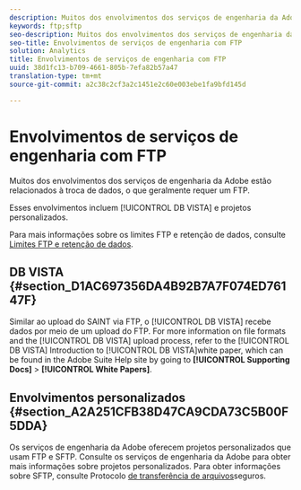 ```yaml
---
description: Muitos dos envolvimentos dos serviços de engenharia da Adobe estão relacionados à troca de dados, o que geralmente requer um FTP.
keywords: ftp;sftp
seo-description: Muitos dos envolvimentos dos serviços de engenharia da Adobe estão relacionados à troca de dados, o que geralmente requer um FTP.
seo-title: Envolvimentos de serviços de engenharia com FTP
solution: Analytics
title: Envolvimentos de serviços de engenharia com FTP
uuid: 38d1fc13-b709-4661-805b-7efa82b57a47
translation-type: tm+mt
source-git-commit: a2c38c2cf3a2c1451e2c60e003ebe1fa9bfd145d

---
```



# Envolvimentos de serviços de engenharia com FTP

Muitos dos envolvimentos dos serviços de engenharia da Adobe estão relacionados à troca de dados, o que geralmente requer um FTP.

Esses envolvimentos incluem [!UICONTROL DB VISTA] e projetos personalizados.

Para mais informações sobre os limites FTP e retenção de dados, consulte [Limites FTP e retenção de dados](../../../export/ftp-and-sftp/ftp-limits.md#concept_8CAA1D8F27B3411AB902520AD6C9A70E).

## DB VISTA {#section_D1AC697356DA4B92B7A7F074ED76147F}

Similar ao upload do SAINT via FTP, o [!UICONTROL DB VISTA] recebe dados por meio de um upload do FTP. For more information on file formats and the [!UICONTROL DB VISTA] upload process, refer to the [!UICONTROL DB VISTA] Introduction to [!UICONTROL DB VISTA]white paper, which can be found in the Adobe Suite Help site by going to **[!UICONTROL Supporting Docs]** &gt; **[!UICONTROL White Papers]**.

## Envolvimentos personalizados {#section_A2A251CFB38D47CA9CDA73C5B00F5DDA}

Os serviços de engenharia da Adobe oferecem projetos personalizados que usam FTP e SFTP. Consulte os serviços de engenharia da Adobe para obter mais informações sobre projetos personalizados. Para obter informações sobre SFTP, consulte Protocolo [de transferência de arquivos](../../../export/ftp-and-sftp/c-sftp/ftp-sftp.md#concept_08905F69AE2445FFB167D8AEE68390DC)seguros.
